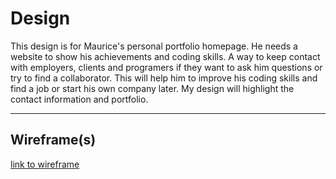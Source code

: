 # Design

<!-- give an overview of your project's design -->
<!-- describe the reasoning behind your group's design and wireframe -->
<!-- include other centralized decisions like fonts, palates, ... -->

This design is for Maurice's personal portfolio homepage. He needs a website to
show his achievements and coding skills. A way to keep contact with employers,
clients and programers if they want to ask him questions or try to find a
collaborator. This will help him to improve his coding skills and find a job or
start his own company later. My design will highlight the contact information
and portfolio.

---

## Wireframe(s)

<!-- provide a link to your wireframe documenting on Figma, or wherever it is -->

[link to wireframe](https://excalidraw.com/#json=k878kPJM9jIZECqMw0R3z,mhFdvxCshTc-WV9E7Ph7rw)
